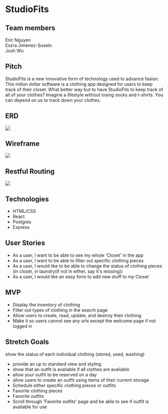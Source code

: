 # StudioFits

## Team members
Eric Nguyen <br />
Eszra Jimenez-Suselo <br />
Josh Wu <br />

## Pitch
StudioFits is a new innovative form of technology used to advance fasion. This millon dollar software is a clothing app designed for users to keep track of their closet. What better way but to have StudioFits to keep track of all of your clothes? Imagine a lifestyle without losing socks and t-shirts. You can depend on us to track down your clothes.

## ERD
![](https://i.imgur.com/P70m8Vj.png)

## Wireframe
![](https://i.imgur.com/g6lvA3y.png)

## Restful Routing
![](https://i.imgur.com/p6dSPr5.png)

## Technologies

* HTML/CSS
* React
* Postgres
* Express

## User Stories
* As a user, I want to be able to see my whole 'Closet' in the app
* As a user, I want to be able to filter out specific clothing pieces
* As a user, I would like to be able to change the status of clothing pieces (in closet, in laundry(if not in either, say it's missing))
* As a user, I would like an easy form to add new stuff to my Closet

## MVP
* Display the inventory of clothing
* Filter out types of clothing in the seacrh page
* Allow users to create, read, update, and destroy their clothing
* Make it so users cannot see any urls except the welcome page if not logged in

## Stretch Goals
show the status of each individual clothing (stored, used, washing)
* provide an up to standard view and styling
* show that an outfit is avaliable if all clothes are avaliable
* allow your outfit to be reserved on a day
* allow users to create an outfit using items of their current storage
* Schedule either specific clothing pieces or outfits
* Favorite clothing pieces
* Favorite outfits
* Scroll through 'Favorite outfits' page and be able to see if outfit is available for use   